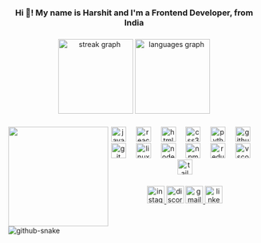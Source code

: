 <h3 align="center">Hi 👋! My name is Harshit and I'm a Frontend Developer, from India</h3>

###

<div align="center">
  <img src="https://streak-stats.demolab.com?user=iamharshitsharmaa&locale=en&mode=daily&theme=onedark&hide_border=false&border_radius=5" height="150" alt="streak graph"  />
  <img src="https://github-readme-stats.vercel.app/api/top-langs?username=iamharshitsharmaa&locale=en&hide_title=false&layout=compact&card_width=320&langs_count=5&theme=aura&hide_border=false" height="150" alt="languages graph"  />
</div>

###

<img align="left" height="200" src="https://media4.giphy.com/media/v1.Y2lkPTc5MGI3NjExdnh4cmR6ZWkza2RiM3BwYzV5MWJ4dWVhZ2V4bDRlbGN1enJhNGVpaiZlcD12MV9pbnRlcm5hbF9naWZfYnlfaWQmY3Q9Zw/4ilFRqgbzbx4c/giphy.gif"  />

###

<div align="center">
  <img src="https://skillicons.dev/icons?i=js" height="30" alt="javascript logo"  />
  <img width="12" />
  <img src="https://skillicons.dev/icons?i=react" height="30" alt="react logo"  />
  <img width="12" />
  <img src="https://cdn.jsdelivr.net/gh/devicons/devicon/icons/html5/html5-original.svg" height="30" alt="html5 logo"  />
  <img width="12" />
  <img src="https://skillicons.dev/icons?i=css" height="30" alt="css3 logo"  />
  <img width="12" />
  <img src="https://skillicons.dev/icons?i=py" height="30" alt="python logo"  />
  <img width="12" />
  <img src="https://skillicons.dev/icons?i=github" height="30" alt="github logo"  />
  <img width="12" />
  <img src="https://skillicons.dev/icons?i=git" height="30" alt="git logo"  />
  <img width="12" />
  <img src="https://skillicons.dev/icons?i=linux" height="30" alt="linux logo"  />
  <img width="12" />
  <img src="https://skillicons.dev/icons?i=nodejs" height="30" alt="nodejs logo"  />
  <img width="12" />
  <img src="https://cdn.jsdelivr.net/gh/devicons/devicon/icons/npm/npm-original-wordmark.svg" height="30" alt="npm logo"  />
  <img width="12" />
  <img src="https://skillicons.dev/icons?i=redux" height="30" alt="redux logo"  />
  <img width="12" />
  <img src="https://skillicons.dev/icons?i=vscode" height="30" alt="vscode logo"  />
  <img width="12" />
  <img src="https://skillicons.dev/icons?i=tailwind" height="30" alt="tailwindcss logo"  />
</div>

###

<div align="center">
  <a href="https://www.instagram.com/iamharshitsharma/profilecard/?igsh=aGozNmdtNW1pbWly" target="_blank">
    <img src="https://img.shields.io/static/v1?message=Instagram&logo=instagram&label=&color=E4405F&logoColor=white&labelColor=&style=for-the-badge" height="35" alt="instagram logo"  />
  </a>
  <img src="https://img.shields.io/static/v1?message=Discord&logo=discord&label=&color=7289DA&logoColor=white&labelColor=&style=for-the-badge" height="35" alt="discord logo"  />
  <a href="iamharshitsharma0@gmail.com" target="_blank">
    <img src="https://img.shields.io/static/v1?message=Gmail&logo=gmail&label=&color=D14836&logoColor=white&labelColor=&style=for-the-badge" height="35" alt="gmail logo"  />
  </a>
  <a href="https://www.linkedin.com/in/harshit-sharma-dev/" target="_blank">
    <img src="https://img.shields.io/static/v1?message=LinkedIn&logo=linkedin&label=&color=0077B5&logoColor=white&labelColor=&style=for-the-badge" height="35" alt="linkedin logo"  />
  </a>
</div>

###

<br clear="both">

<picture>
  <source media="(prefers-color-scheme: dark)" srcset="https://raw.githubusercontent.com/tobiasmeyhoefer/tobiasmeyhoefer/output/github-snake-dark.svg" />
  <source media="(prefers-color-scheme: light)" srcset="https://raw.githubusercontent.com/tobiasmeyhoefer/tobiasmeyhoefer/output/github-snake.svg" />
  <img alt="github-snake" src="https://raw.githubusercontent.com/tobiasmeyhoefer/tobiasmeyhoefer/output/github-snake.svg" />
</picture>

###
